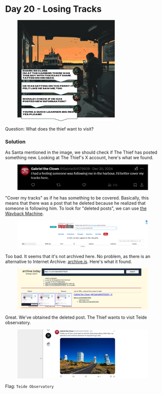 # Day 20 - Losing Tracks

<figure><img src="../../../.gitbook/assets/day20.png" alt="" width="316"><figcaption></figcaption></figure>

Question: What does the thief want to visit?

### Solution

As Santa mentioned in the image, we should check if The Thief has posted something new. Looking at The Thief's X account, here's what we found.

<figure><img src="../../../.gitbook/assets/image (22).png" alt=""><figcaption></figcaption></figure>

"Cover my tracks" as if he has something to be covered. Basically, this means that there was a post that he deleted because he realized that someone is following him. To look for "deleted posts", we can use [the Wayback Machine](https://web.archive.org/).&#x20;

<figure><img src="../../../.gitbook/assets/image (23).png" alt=""><figcaption></figcaption></figure>

Too bad. It seems that it's not archived here. No problem, as there is an alternative to Internet Archive: [archive.is](https://archive.is/). Here's what it found.

<figure><img src="../../../.gitbook/assets/image (24).png" alt=""><figcaption></figcaption></figure>

Great. We've obtained the deleted post. The Thief wants to visit Teide observatory.

<figure><img src="../../../.gitbook/assets/image (25).png" alt=""><figcaption></figcaption></figure>

Flag: `Teide Observatory`
